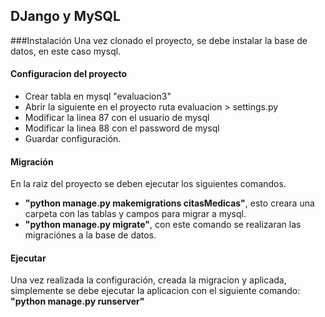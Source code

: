 ## DJango y MySQL

###Instalación
Una vez clonado el proyecto, se debe instalar la base de datos, en este caso mysql.

#### Configuracion del proyecto

- Crear tabla en mysql "evaluacion3"
- Abrir la siguiente en el proyecto ruta evaluacion > settings.py
- Modificar la linea 87 con el usuario de mysql
- Modificar la linea 88 con el password de mysql
- Guardar configuración.

#### Migración

En la raiz del proyecto se deben ejecutar los siguientes comandos.

- **"python manage.py makemigrations citasMedicas"**, esto creara una carpeta con las tablas y campos para migrar a mysql.
- **"python manage.py migrate"**, con este comando se realizaran las migraciónes a la base de datos.

#### Ejecutar

Una vez realizada la configuración, creada la migracion y aplicada, simplemente se debe ejecutar la aplicacion con el siguiente comando:
**"python manage.py runserver"**
